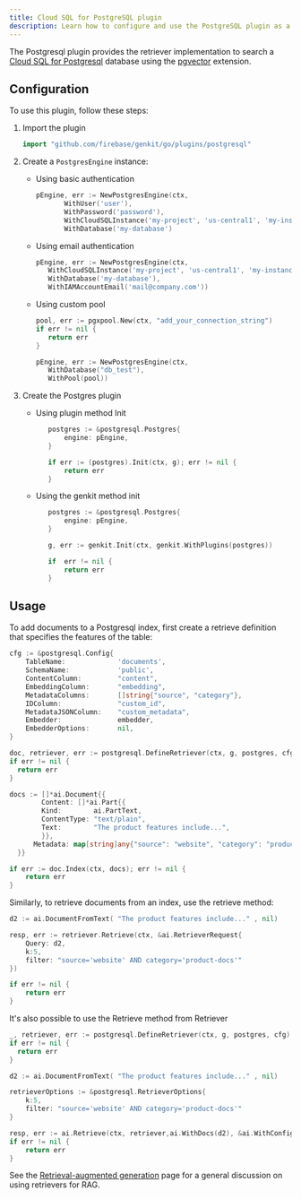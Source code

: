 ```yaml
---
title: Cloud SQL for PostgreSQL plugin
description: Learn how to configure and use the PostgreSQL plugin as a retriever implementation in Genkit Go.
---
```


The Postgresql plugin provides the retriever implementation to search a [Cloud SQL for Postgresql](https://cloud.google.com/sql/docs/postgres) database using the [pgvector](https://github.com/pgvector/pgvector) extension.

## Configuration

To use this plugin, follow these steps:

1. Import the plugin

   ```go
   import "github.com/firebase/genkit/go/plugins/postgresql"
   ```

2. Create a `PostgresEngine` instance:

   - Using basic authentication
     ```go
     pEngine, err := NewPostgresEngine(ctx,
     		WithUser('user'),
     		WithPassword('password'),
     		WithCloudSQLInstance('my-project', 'us-central1', 'my-instance'),
     		WithDatabase('my-database')
     ```
   - Using email authentication
     ```go
     pEngine, err := NewPostgresEngine(ctx,
     	WithCloudSQLInstance('my-project', 'us-central1', 'my-instance'),
     	WithDatabase('my-database'),
     	WithIAMAccountEmail('mail@company.com'))
     ```
   - Using custom pool

     ```go
     pool, err := pgxpool.New(ctx, "add_your_connection_string")
     if err != nil {
     	return err
     }

     pEngine, err := NewPostgresEngine(ctx,
     	WithDatabase("db_test"),
     	WithPool(pool))

     ```

3. Create the Postgres plugin

   - Using plugin method Init

     ```go
     	postgres := &postgresql.Postgres{
     		engine: pEngine,
     	}

     	if err := (postgres).Init(ctx, g); err != nil {
     		return err
     	}
     ```

   - Using the genkit method init

     ```go
     	postgres := &postgresql.Postgres{
     		engine: pEngine,
     	}

     	g, err := genkit.Init(ctx, genkit.WithPlugins(postgres))

     	if  err != nil {
     		return err
     	}

     ```

## Usage

To add documents to a Postgresql index, first create a retrieve definition that specifies the features of the table:

```go
cfg := &postgresql.Config{
	TableName:             'documents',
	SchemaName:            'public',
	ContentColumn:         "content",
	EmbeddingColumn:       "embedding",
	MetadataColumns:       []string{"source", "category"},
	IDColumn:              "custom_id",
	MetadataJSONColumn:    "custom_metadata",
	Embedder:              embedder,
	EmbedderOptions:       nil,
}

doc, retriever, err := postgresql.DefineRetriever(ctx, g, postgres, cfg)
if err != nil {
  return err
}

docs := []*ai.Document{{
        Content: []*ai.Part{{
        Kind:        ai.PartText,
        ContentType: "text/plain",
        Text:        "The product features include...",
        }},
      Metadata: map[string]any{"source": "website", "category": "product-docs", "custom_id": "doc-123"},
  }}

if err := doc.Index(ctx, docs); err != nil {
    return err
}

```

Similarly, to retrieve documents from an index, use the retrieve method:

```go
d2 := ai.DocumentFromText( "The product features include..." , nil)

resp, err := retriever.Retrieve(ctx, &ai.RetrieverRequest{
    Query: d2,
    k:5,
    filter: "source='website' AND category='product-docs'"
})

if err != nil {
    return err
}
```

It's also possible to use the Retrieve method from Retriever

```go
_, retriever, err := postgresql.DefineRetriever(ctx, g, postgres, cfg)
if err != nil {
  return err
}

d2 := ai.DocumentFromText( "The product features include..." , nil)

retrieverOptions := &postgresql.RetrieverOptions{
	k:5,
    filter: "source='website' AND category='product-docs'"
}

resp, err := ai.Retrieve(ctx, retriever,ai.WithDocs(d2), &ai.WithConfig(retrieverOptions))
if err != nil {
    return err
}
```

See the [Retrieval-augmented generation](/go/docs/rag) page for a general
discussion on using retrievers for RAG.
